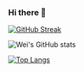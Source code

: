 ### Hi there 👋

<!-- [![GitHub Streak](https://streak-stats.demolab.com/?user=weiningwei&theme=radical&date_format=Y-m-d)](https://git.io/streak-stats) -->
[![GitHub Streak](https://github-readme-streak-stats-eight-beta.vercel.app?user=weiningwei&theme=radical&date_format=Y-m-d)](https://git.io/streak-stats)

<!-- https://github-readme-stats.vercel.app -->
<!-- https://github-readme-stats-one-beta-12.vercel.app -->

![Wei's GitHub stats](https://github-readme-stats-one-beta-12.vercel.app/api?username=weiningwei&show_icons=true&theme=radical&count_private=true)

[![Top Langs](https://github-readme-stats-one-beta-12.vercel.app/api/top-langs/?username=weiningwei&layout=compact)](https://github.com/anuraghazra/github-readme-stats)


<!--
**weiningwei/weiningwei** is a ✨ _special_ ✨ repository because its `README.md` (this file) appears on your GitHub profile.

Here are some ideas to get you started:

- 🔭 I’m currently working on ...
- 🌱 I’m currently learning ...
- 👯 I’m looking to collaborate on ...
- 🤔 I’m looking for help with ...
- 💬 Ask me about ...
- 📫 How to reach me: ...
- 😄 Pronouns: ...
- ⚡ Fun fact: ...
-->
